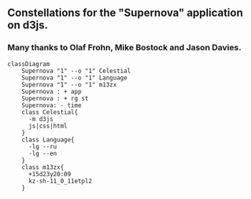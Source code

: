 ## Constellations for the "Supernova" application on d3js.
### Many thanks to Olaf Frohn, Mike Bostock and Jason Davies.


```mermaid
classDiagram
    Supernova "1" --o "1" Celestial
    Supernova "1" --o "1" Language
    Supernova "1" --o "1" m13zx
    Supernova : + app
    Supernova : + rg st
    Supernova: - time
    class Celestial{
      -m d3js
      js|css|html
    }
    class Language{
      -lg --ru
      -lg --en
    }
    class m13zx{
      +15d23y20:09
      kz-sh-11_0_11etpl2
    }
```